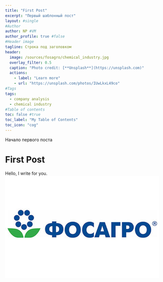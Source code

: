 ```yaml
---
title: "First Post"
excerpt: "Первый шаблонный пост"
layout: #single
#Author
author: NP #VM
author_profile: true #false
#Header image
tagline: Строка под заголовком
header:
  image: /sources/fosagro/chemical_industry.jpg
  overlay_filter: 0.5
  caption: "Photo credit: [**Unsplash**](https://unsplash.com)"
  actions:
    - label: "Learn more"
    - url: "https://unsplash.com/photos/IUwLkxL49co"
#Tags
tags:
  - company analysis
  - chemical industry
#Table of contents
toc: false #true
toc_label: "My Table of Contents"
toc_icon: "cog"
---
```


Начало первого поста

# First Post

Hello, I write for you.
![alt text](../sources/fosagro/fosagro_logo.jpg)